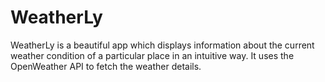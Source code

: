 # WeatherLy
WeatherLy is a beautiful app which displays information about the current weather condition of a particular place in an intuitive way. 
It uses the OpenWeather API to fetch the weather details.
